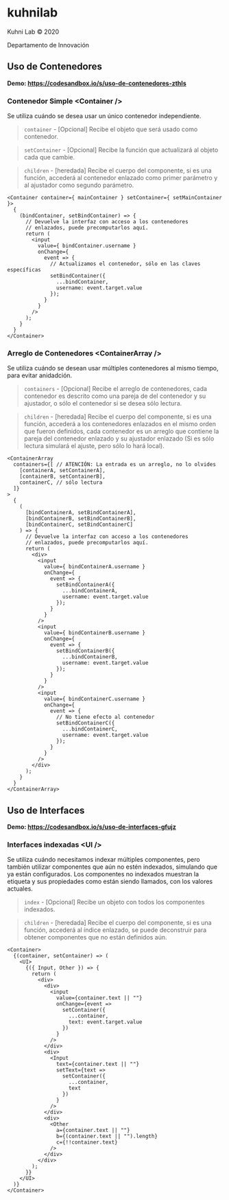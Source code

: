 # kuhnilab

Kuhni Lab &copy; 2020

Departamento de Innovación

## **Uso de Contenedores**

**Demo: https://codesandbox.io/s/uso-de-contenedores-zthls**

### **Contenedor Simple &lt;Container /&gt;**

Se utiliza cuándo se desea usar un único contenedor independiente.

> `container` - [Opcional] Recibe el objeto que será usado como contenedor.

> `setContainer` - [Opcional] Recibe la función que actualizará al objeto cada que cambie.

> `children` - [heredada] Recibe el cuerpo del componente, si es una función, accederá al contenedor enlazado como primer parámetro y al ajustador como segundo parámetro.

```
<Container container={ mainContainer } setContainer={ setMainContainer }>
  {
    (bindContainer, setBindContainer) => {
      // Devuelve la interfaz con acceso a los contenedores
      // enlazados, puede precomputarlos aquí.
      return (
        <input 
          value={ bindContainer.username } 
          onChange={ 
            event => {
              // Actualizamos el contenedor, sólo en las claves específicas
              setBindContainer({
                ...bindContainer,
                username: event.target.value
              });
            }
          }
        />
      );
    }
  }
</Container>
```

### **Arreglo de Contenedores &lt;ContainerArray /&gt;**

Se utiliza cuándo se desean usar múltiples contenedores al mismo tiempo, para evitar anidadción.

> `containers` - [Opcional] Recibe el arreglo de contenedores, cada contenedor es descrito como una pareja de del contenedor y su ajustador, o sólo el contenedor si se desea sólo lectura.

> `children` - [heredada] Recibe el cuerpo del componente, si es una función, accederá a los contenedores enlazados en el mismo orden que fueron definidos, cada contenedor es un arreglo que contiene la pareja del contenedor enlazado y su ajustador enlazado (Si es sólo lectura simulará el ajuste, pero sólo lo hará local).

```
<ContainerArray 
  containers={[ // ATENCIÓN: La entrada es un arreglo, no lo olvides
    [containerA, setContainerA],
    [containerB, setContainerB],
    containerC, // sólo lectura
  ]}
>
  {
    (
      [bindContainerA, setBindContainerA], 
      [bindContainerB, setBindContainerB],
      [bindContainerC, setBindContainerC]
    ) => {
      // Devuelve la interfaz con acceso a los contenedores
      // enlazados, puede precomputarlos aquí.
      return (
        <div>
          <input 
            value={ bindContainerA.username } 
            onChange={ 
              event => {
                setBindContainerA({
                  ...bindContainerA,
                  username: event.target.value
                });
              }
            }
          />
          <input 
            value={ bindContainerB.username } 
            onChange={ 
              event => {
                setBindContainerB({
                  ...bindContainerB,
                  username: event.target.value
                });
              }
            }
          />
          <input 
            value={ bindContainerC.username } 
            onChange={ 
              event => {
                // No tiene efecto al contenedor
                setBindContainerC({
                  ...bindContainerC,
                  username: event.target.value
                });
              }
            }
          />
        </div>
      );
    }
  }
</ContainerArray>
```
## **Uso de Interfaces**

**Demo: https://codesandbox.io/s/uso-de-interfaces-gfujz**

### **Interfaces indexadas &lt;UI /&gt;**

Se utiliza cuándo necesitamos indexar múltiples componentes, pero también utilizar componentes que aún no estén indexados, simulando que ya están configurados. Los componentes no indexados muestran la etiqueta y sus propiedades como están siendo llamados, con los valores actuales.

> `index` - [Opcional] Recibe un objeto con todos los componentes indexados.

> `children` - [heredada] Recibe el cuerpo del componente, si es una función, accederá al índice enlazado, se puede deconstruir para obtener componentes que no están definidos aún.

```
<Container>
  {(container, setContainer) => (
    <UI>
      {({ Input, Other }) => {
        return (
          <div>
            <div>
              <input
                value={container.text || ""}
                onChange={event =>
                  setContainer({
                    ...container,
                    text: event.target.value
                  })
                }
              />
            </div>
            <div>
              <Input
                text={container.text || ""}
                setText={text =>
                  setContainer({
                    ...container,
                    text
                  })
                }
              />
            </div>
            <div>
              <Other
                a={container.text || ""}
                b={(container.text || "").length}
                c={!!container.text}
              />
            </div>
          </div>
        );
      }}
    </UI>
  )}
</Container>
```
